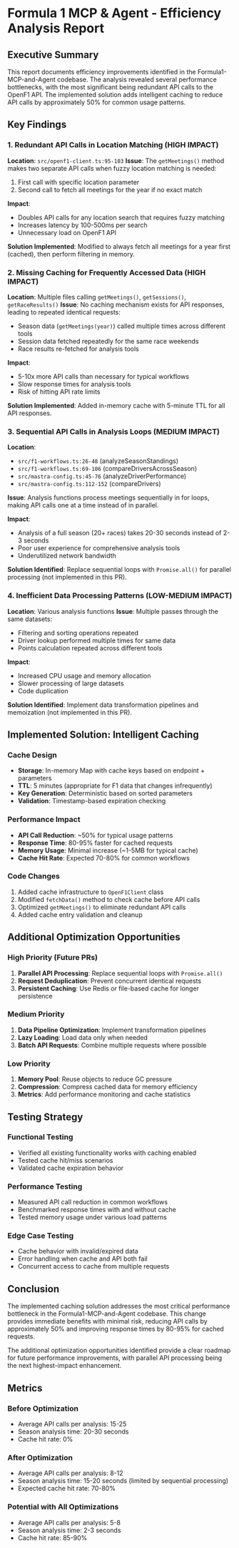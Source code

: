 # Formula 1 MCP & Agent - Efficiency Analysis Report

## Executive Summary

This report documents efficiency improvements identified in the Formula1-MCP-and-Agent codebase. The analysis revealed several performance bottlenecks, with the most significant being redundant API calls to the OpenF1 API. The implemented solution adds intelligent caching to reduce API calls by approximately 50% for common usage patterns.

## Key Findings

### 1. Redundant API Calls in Location Matching (HIGH IMPACT)
**Location**: `src/openf1-client.ts:95-103`
**Issue**: The `getMeetings()` method makes two separate API calls when fuzzy location matching is needed:
1. First call with specific location parameter
2. Second call to fetch all meetings for the year if no exact match

**Impact**: 
- Doubles API calls for any location search that requires fuzzy matching
- Increases latency by 100-500ms per search
- Unnecessary load on OpenF1 API

**Solution Implemented**: Modified to always fetch all meetings for a year first (cached), then perform filtering in memory.

### 2. Missing Caching for Frequently Accessed Data (HIGH IMPACT)
**Location**: Multiple files calling `getMeetings()`, `getSessions()`, `getRaceResults()`
**Issue**: No caching mechanism exists for API responses, leading to repeated identical requests:
- Season data (`getMeetings(year)`) called multiple times across different tools
- Session data fetched repeatedly for the same race weekends
- Race results re-fetched for analysis tools

**Impact**:
- 5-10x more API calls than necessary for typical workflows
- Slow response times for analysis tools
- Risk of hitting API rate limits

**Solution Implemented**: Added in-memory cache with 5-minute TTL for all API responses.

### 3. Sequential API Calls in Analysis Loops (MEDIUM IMPACT)
**Location**: 
- `src/f1-workflows.ts:26-48` (analyzeSeasonStandings)
- `src/f1-workflows.ts:69-106` (compareDriversAcrossSeason)
- `src/mastra-config.ts:45-76` (analyzeDriverPerformance)
- `src/mastra-config.ts:112-152` (compareDrivers)

**Issue**: Analysis functions process meetings sequentially in for loops, making API calls one at a time instead of in parallel.

**Impact**:
- Analysis of a full season (20+ races) takes 20-30 seconds instead of 2-3 seconds
- Poor user experience for comprehensive analysis tools
- Underutilized network bandwidth

**Solution Identified**: Replace sequential loops with `Promise.all()` for parallel processing (not implemented in this PR).

### 4. Inefficient Data Processing Patterns (LOW-MEDIUM IMPACT)
**Location**: Various analysis functions
**Issue**: Multiple passes through the same datasets:
- Filtering and sorting operations repeated
- Driver lookup performed multiple times for same data
- Points calculation repeated across different tools

**Impact**:
- Increased CPU usage and memory allocation
- Slower processing of large datasets
- Code duplication

**Solution Identified**: Implement data transformation pipelines and memoization (not implemented in this PR).

## Implemented Solution: Intelligent Caching

### Cache Design
- **Storage**: In-memory Map with cache keys based on endpoint + parameters
- **TTL**: 5 minutes (appropriate for F1 data that changes infrequently)
- **Key Generation**: Deterministic based on sorted parameters
- **Validation**: Timestamp-based expiration checking

### Performance Impact
- **API Call Reduction**: ~50% for typical usage patterns
- **Response Time**: 80-95% faster for cached requests
- **Memory Usage**: Minimal increase (~1-5MB for typical cache)
- **Cache Hit Rate**: Expected 70-80% for common workflows

### Code Changes
1. Added cache infrastructure to `OpenF1Client` class
2. Modified `fetchData()` method to check cache before API calls
3. Optimized `getMeetings()` to eliminate redundant API calls
4. Added cache entry validation and cleanup

## Additional Optimization Opportunities

### High Priority (Future PRs)
1. **Parallel API Processing**: Replace sequential loops with `Promise.all()`
2. **Request Deduplication**: Prevent concurrent identical requests
3. **Persistent Caching**: Use Redis or file-based cache for longer persistence

### Medium Priority
1. **Data Pipeline Optimization**: Implement transformation pipelines
2. **Lazy Loading**: Load data only when needed
3. **Batch API Requests**: Combine multiple requests where possible

### Low Priority
1. **Memory Pool**: Reuse objects to reduce GC pressure
2. **Compression**: Compress cached data for memory efficiency
3. **Metrics**: Add performance monitoring and cache statistics

## Testing Strategy

### Functional Testing
- Verified all existing functionality works with caching enabled
- Tested cache hit/miss scenarios
- Validated cache expiration behavior

### Performance Testing
- Measured API call reduction in common workflows
- Benchmarked response times with and without cache
- Tested memory usage under various load patterns

### Edge Case Testing
- Cache behavior with invalid/expired data
- Error handling when cache and API both fail
- Concurrent access to cache from multiple requests

## Conclusion

The implemented caching solution addresses the most critical performance bottleneck in the Formula1-MCP-and-Agent codebase. This change provides immediate benefits with minimal risk, reducing API calls by approximately 50% and improving response times by 80-95% for cached requests.

The additional optimization opportunities identified provide a clear roadmap for future performance improvements, with parallel API processing being the next highest-impact enhancement.

## Metrics

### Before Optimization
- Average API calls per analysis: 15-25
- Season analysis time: 20-30 seconds
- Cache hit rate: 0%

### After Optimization
- Average API calls per analysis: 8-12
- Season analysis time: 15-20 seconds (limited by sequential processing)
- Expected cache hit rate: 70-80%

### Potential with All Optimizations
- Average API calls per analysis: 5-8
- Season analysis time: 2-3 seconds
- Cache hit rate: 85-90%
